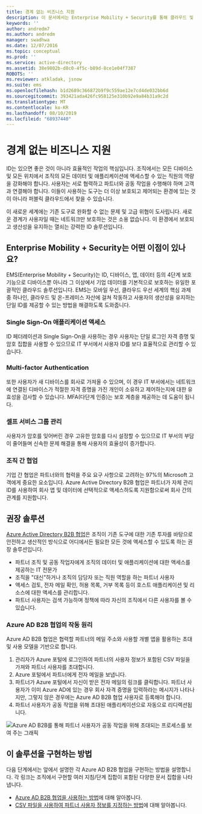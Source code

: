 ```yaml
---
title: 경계 없는 비즈니스 지원
description: 이 문서에서는 Enterprise Mobility + Security를 통해 클라우드 및 온-프레미스 자산에 걸쳐 작동하고 Azure Active Directory 내의 도구를 활용하여 사용자의 생산성을 유지하는 단일 ID를 제공할 수 있는 방법을 설명합니다.
keywords: ''
author: andredm7
ms.author: andredm
manager: swadhwa
ms.date: 12/07/2016
ms.topic: conceptual
ms.prod: ''
ms.service: active-directory
ms.assetid: 38e9802b-d8c0-4f5c-b89d-8ce1e04f7387
ROBOTS: ''
ms.reviewer: atkladak, jsnow
ms.suite: ems
ms.openlocfilehash: b1d2689c366872b9f9c559ae12e7cd4de032bb6d
ms.sourcegitcommit: 393421ada426fc958125e310b92e9a84b31a9c2d
ms.translationtype: MT
ms.contentlocale: ko-KR
ms.lasthandoff: 08/10/2019
ms.locfileid: "68937440"
---
```

# <a name="enable-business-without-borders"></a>경계 없는 비즈니스 지원
ID는 있으면 좋은 것이 아니라 효율적인 작업의 핵심입니다. 조직에서는 모든 디바이스 및 모든 위치에서 조직의 모든 데이터 및 애플리케이션에 액세스할 수 있는 직원의 역량을 강화해야 합니다. 사용자는 서로 협력하고 파트너와 공동 작업을 수행해야 하며 고객과 연결해야 합니다. 이들이 사용하는 도구는 더 이상 보호되고 제어되는 환경에 있는 것이 아니라 퍼블릭 클라우드에서 찾을 수 있습니다.

이 새로운 세계에는 기존 도구로 완화할 수 없는 문제 및 고급 위협이 도사립니다. 새로운 경계가 사용자일 때는 네트워크만 보호하는 것은 소용 없습니다. 이 환경에서 보호되고 생산성을 유지하는 열쇠는 강력한 ID 솔루션입니다.

## <a name="how-can-enterprise-mobility--security-help-you"></a>Enterprise Mobility + Security는 어떤 이점이 있나요?
EMS(Enterprise Mobility + Security)는 ID, 디바이스, 앱, 데이터 등의 4단계 보호 기능으로 디바이스뿐 아니라 그 이상에서 기업 데이터를 기본적으로 보호하는 유일한 포괄적인 클라우드 솔루션입니다. EMS는 모바일 우선, 클라우드 우선 세계의 핵심 과제 중 하나인, 클라우드 및 온-프레미스 자산에 걸쳐 작동하고 사용자의 생산성을 유지하는 단일 ID를 제공할 수 있는 방법을 해결하도록 도와줍니다.

### <a name="access-to-single-sign-on-applications"></a>Single Sign-On 애플리케이션 액세스
ID 페더레이션과 Single Sign-On을 사용하는 경우 사용자는 단일 로그인 자격 증명 및 암호 집합을 사용할 수 있으므로 IT 부서에서 사용자 ID를 보다 효율적으로 관리할 수 있습니다.
### <a name="multi-factor-authentication"></a>Multi-factor Authentication
또한 사용자가 새 디바이스를 회사로 가져올 수 있으며, 이 경우 IT 부서에서는 네트워크에 연결된 디바이스가 적절한 자격 증명을 가진 개인이 소유하고 제어하는지에 대한 유효성을 검사할 수 있습니다. MFA(다단계 인증)는 보호 계층을 제공하는 데 도움이 됩니다.
### <a name="self-service-group-management"></a>셀프 서비스 그룹 관리
사용자가 암호를 잊어버린 경우 고유한 암호를 다시 설정할 수 있으므로 IT 부서의 부담이 줄어들며 신속한 문제 해결을 통해 사용자의 효율성이 증가합니다.
### <a name="cross-organization-collaboration"></a>조직 간 협업
기업 간 협업은 파트너와의 협력을 주요 요구 사항으로 고려하는 97%의 Microsoft 고객에게 중요한 요소입니다. Azure Active Directory B2B 협업은 파트너가 자체 관리 ID를 사용하여 회사 앱 및 데이터에 선택적으로 액세스하도록 지원함으로써 회사 간의 관계를 지원합니다.

## <a name="recommended-solution"></a>권장 솔루션
[Azure Active Directory B2B 협업](https://azure.microsoft.com/documentation/articles/active-directory-b2b-what-is-azure-ad-b2b/)은 조직이 기존 도구에 대한 기존 투자를 바탕으로 안전하고 생산적인 방식으로 어디에서든 필요한 모든 것에 액세스할 수 있도록 하는 권장 솔루션입니다.
- 파트너 조직 및 공동 작업자에게 조직의 데이터 및 애플리케이션에 대한 액세스를 제공하는 IT 전문가
- 조직을 "대신"하거나 조직의 담당자 또는 직원 역할을 하는 파트너 사용자
- 액세스 검토, 전자 메일 확인, 허용 목록, 거부 목록 등이 호스트 애플리케이션 및 리소스에 대한 액세스를 관리합니다.
- 파트너 사용자는 검색 가능하며 정책에 따라 자신의 조직에서 다른 사용자를 볼 수 있습니다.

### <a name="how-azure-ad-b2b-collaboration-works"></a>Azure AD B2B 협업의 작동 원리

Azure AD B2B 협업은 협력할 파트너의 메일 주소와 사용할 개별 앱을 활용하는 초대 및 사용 모델을 기반으로 합니다.

1. 관리자가 Azure 포털에 로그인하여 파트너의 사용자 정보가 포함된 CSV 파일을 가져와 파트너 사용자를 초대합니다.
2. Azure 포털에서 파트너에게 전자 메일을 보냅니다.
3. 파트너가 Azure 포털에서 자신이 받은 전자 메일의 링크를 클릭합니다. 파트너 사용자가 이미 Azure AD에 있는 경우 회사 자격 증명을 입력하라는 메시지가 나타나지만, 그렇지 않은 경우에는 Azure AD B2B 협업 사용자로 등록해야 합니다.
4. 파트너 사용자가 공동 작업을 위해 초대된 애플리케이션으로 자동으로 리디렉션됩니다.

![Azure AD B2B를 통해 파트너 사용자가 공동 작업을 위해 초대되는 프로세스를 보여 주는 그래픽](./media/enable-business-without-borders/enable-business-without-borders-fig1.png)

## <a name="how-to-implement-this-solution"></a>이 솔루션을 구현하는 방법
다음 단계에서는 앞에서 설명한 각 Azure AD B2B 협업을 구현하는 방법을 설명합니다. 각 링크는 조직에서 구현할 여러 지침/단계 집합이 포함된 다양한 문서 집합을 나타냅니다.
- [Azure AD B2B 협업을 사용하는 방법](https://azure.microsoft.com/documentation/articles/active-directory-b2b-detailed-walkthrough/)에 대해 알아봅니다.
- [CSV 파일을 사용하여 파트너 사용자 정보를 지정하는 방법](https://azure.microsoft.com/documentation/articles/active-directory-b2b-references-csv-file-format/)에 대해 알아봅니다.
